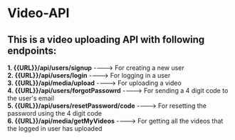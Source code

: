 # Video-API
## This is a video uploading API with following endpoints:

**1. {{URL}}/api/users/signup**  ----> For creating a new user  
**2. {{URL}}/api/users/login** ----> For logging in a user  
**3. {{URL}}/api/media/upload** ----> For uploading a video  
**4. {{URL}}/api/users/forgotPassowrd** ----> For sending a 4 digit code to the user's email  
**5. {{URL}}/api/users/resetPassword/code** ----> For resetting the password using the 4 digit code  
**6. {{URL}}/api/media/getMyVideos** ----> For getting all the videos that the logged in user has uploaded
